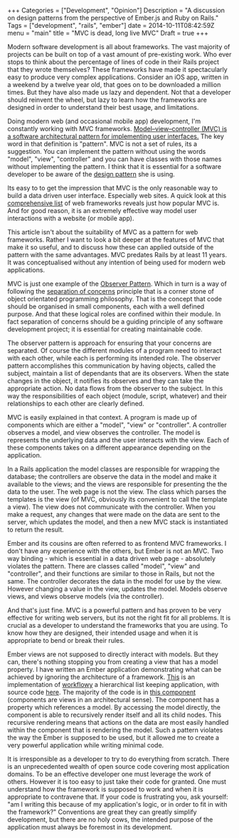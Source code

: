 +++
Categories = ["Development", "Opinion"]
Description = "A discussion on design patterns from the perspective of Ember.js and Ruby on Rails."
Tags = ["development", "rails", "ember"]
date = 2014-10-11T08:42:59Z
menu = "main"
title = "MVC is dead, long live MVC"
Draft = true
+++

Modern software development is all about frameworks. The vast majority of projects can be built on top of a vast amount of pre-existing work. Who ever stops to think about the percentage of lines of code in their Rails project that they wrote themselves? These frameworks have made it spectacularly easy to produce very complex applications. Consider an iOS app, written in a weekend by a twelve year old, that goes on to be downloaded a million times. But they have also made us lazy and dependent. Not that a developer should reinvent the wheel, but lazy to learn how the frameworks are designed in order to understand their best usage, and limitations.  

Doing modern web (and occasional mobile app) development, I'm constantly working with MVC frameworks. [Model–view–controller (MVC) is a software architectural pattern for implementing user interfaces.](http://en.wikipedia.org/wiki/Model%E2%80%93view%E2%80%93controller) The key word in that definition is "pattern". MVC is not a set of rules, its a suggestion. You can implement the pattern without using the words "model", "view", "controller" and you can have classes with those names without implementing the pattern. I think that it is essential for a software developer to be aware of the [design pattern](http://en.wikipedia.org/wiki/Design_pattern) she is using.

Its easy to to get the impression that MVC is the only reasonable way to build a data driven user interface. Especially web sites. A quick look at this [comprehensive list](http://en.wikipedia.org/wiki/Comparison_of_web_application_frameworks#Comparison_of_features) of web frameworks reveals just how popular MVC is. And for good reason, it is an extremely effective way model user interactions with a website (or mobile app).

This article isn't about the suitability of MVC as a pattern for web frameworks. Rather I want to look a bit deeper at the features of MVC that make it so useful, and to discuss how these can applied outside of the pattern with the same advantages. MVC predates Rails by at least 11 years. It was conceptualised without any intention of being used for modern web applications. 

MVC is just one example of the [Observer Pattern](http://en.wikipedia.org/wiki/Observer_pattern). Which in turn is a way of following the [separation of concerns](http://en.wikipedia.org/wiki/Separation_of_concerns) principle that is a corner stone of object orientated programming philosophy. That is the concept that code should be organised in small components, each with a well defined purpose. And that these logical roles are confined within their module. In fact separation of concerns should be a guiding principle of any software development project; it is essential for creating maintainable code.

The observer pattern is approach for ensuring that your concerns are separated. Of course the different modules of a program need to interact with each other, while each is performing its intended role. The observer pattern accomplishes this communication by having objects, called the subject, maintain a list of dependants that are its observers. When the state changes in the object, it notifies its observes and they can take the appropriate action. No data flows from the observer to the subject. In this way the responsibilities of each object (module, script, whatever) and their relationships to each other are clearly defined. 

MVC is easily explained in that context. A program is made up of components which are either a "model", "view" or "controller". A controller observes a model, and view observes the controller. The model is represents the underlying data and the user interacts with the view. Each of these components takes on a different appearance depending on the application. 

In a Rails application the model classes are responsible for wrapping the database; the controllers are observe the data in the model and make it available to the views; and the views are responsible for presenting the the data to the user. The web page is not the view. The class which parses the templates is the view (of MVC, obviously its convenient to call the template a view). The view does not communicate with the controller. When you make a request, any changes that were made on the data are sent to the server, which updates the model, and then a new MVC stack is instantiated to return the result.

Ember and its cousins are often referred to as frontend MVC frameworks. I don't have any experience with the others, but Ember is not an MVC. Two way binding - which is essential in a data driven web page - absolutely violates the pattern. There are classes called "model", "view" and "controller", and their functions are similar to those in Rails, but not the same. The controller decorates the data in the model for use by the view. However changing a value in the view, updates the model. Models observe views, and views observe models (via the controller). 

And that's just fine. MVC is a powerful pattern and has proven to be very effective for writing web servers, but its not the right fit for all problems. It is crucial as a developer to understand the frameworks that you are using. To know how they are designed, their intended usage and when it is appropriate to bend or break their rules. 

Ember views are not supposed to directly interact with models. But they can, there's nothing stopping you from creating a view that has a model property. I have written an Ember application demonstrating what can be achieved by ignoring the architecture of a framework. [This](http://baruch.lubinsky.co.za/workflowy/) is an implementation of [workflowy](https://workflowy.com) a hierarchical list keeping application, with source code [here](https://github.com/baruchlubinsky/ember-workflowy). The majority of the code is in [this component](https://github.com/baruchlubinsky/ember-workflowy/blob/master/app/components/list-item.js) (components are views in an architectural sense). The component has a property which references a model. By accessing the model directly, the component is able to recursively render itself and all its child nodes. This recursive rendering means that actions on the data are most easily handled within the component that is rendering the model. Such a pattern violates the way the Ember is supposed to be used, but it allowed me to create a very powerful application while writing minimal code. 

It is irresponsible as a developer to try to do everything from scratch. There is an unprecedented wealth of open source code covering most application domains. To be an effective developer one must leverage the work of others. However it is too easy to just take their code for granted. One must understand how the framework is supposed to work and when it is appropriate to contravene that. If your code is frustrating you, ask yourself: "am I writing this because of my application's logic, or in order to fit in with the framework?" Conventions are great they can greatly simplify development, but there are no holy cows, the intended purpose of the application must always be foremost in its development.

